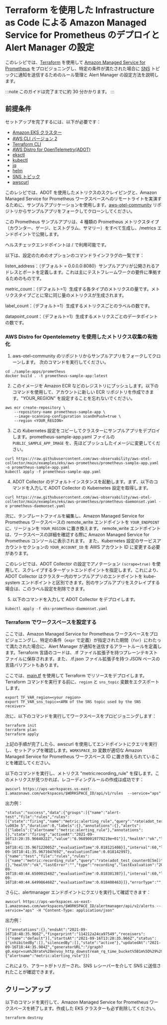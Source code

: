 # Terraform を使用した Infrastructure as Code による Amazon Managed Service for Prometheus のデプロイと Alert Manager の設定

このレシピでは、[Terraform](https://www.terraform.io/) を使用して [Amazon Managed Service for Prometheus](https://aws.amazon.com/jp/prometheus/) をプロビジョニングし、特定の条件が満たされた場合に [SNS](https://docs.aws.amazon.com/ja_jp/sns/) トピックに通知を送信するためのルール管理と Alert Manager の設定方法を説明します。

:::note
    このガイドは完了までに約 30 分かかります。
:::



## 前提条件

セットアップを完了するには、以下が必要です：

* [Amazon EKS クラスター](https://docs.aws.amazon.com/ja_jp/eks/latest/userguide/create-cluster.html)
* [AWS CLI バージョン 2](https://docs.aws.amazon.com/ja_jp/cli/latest/userguide/install-cliv2.html)
* [Terraform CLI](https://www.terraform.io/downloads)
* [AWS Distro for OpenTelemetry(ADOT)](https://aws-otel.github.io/)
* [eksctl](https://eksctl.io/)
* [kubectl](https://docs.aws.amazon.com/ja_jp/eks/latest/userguide/install-kubectl.html)
* [jq](https://stedolan.github.io/jq/download/)
* [helm](https://helm.sh/)
* [SNS トピック](https://docs.aws.amazon.com/ja_jp/sns/latest/dg/sns-create-topic.html)
* [awscurl](https://github.com/okigan/awscurl)

このレシピでは、ADOT を使用したメトリクスのスクレイピングと、Amazon Managed Service for Prometheus ワークスペースへのリモートライトを実演するために、サンプルアプリケーションを使用します。[aws-otel-community](https://github.com/aws-observability/aws-otel-community) リポジトリからサンプルアプリをフォークしてクローンしてください。

この Prometheus サンプルアプリは、4 種類の Prometheus メトリクスタイプ（カウンター、ゲージ、ヒストグラム、サマリー）をすべて生成し、/metrics エンドポイントで公開します。

ヘルスチェックエンドポイントは / で利用可能です。

以下は、設定のためのオプションのコマンドラインフラグの一覧です：

listen_address：（デフォルト = 0.0.0.0:8080）サンプルアプリが公開されるアドレスとポートを定義します。これは主にテストフレームワークの要件に準拠するためのものです。

metric_count：（デフォルト=1）生成する各タイプのメトリクスの量です。メトリクスタイプごとに常に同じ量のメトリクスが生成されます。

label_count：（デフォルト=1）生成するメトリクスごとのラベルの数です。

datapoint_count：（デフォルト=1）生成するメトリクスごとのデータポイントの数です。



### AWS Distro for Opentelemetry を使用したメトリクス収集の有効化
1. aws-otel-community のリポジトリからサンプルアプリをフォークしてクローンします。
次のコマンドを実行してください。

```
cd ./sample-apps/prometheus
docker build . -t prometheus-sample-app:latest
```
2. このイメージを Amazon ECR などのレジストリにプッシュします。以下のコマンドを使用して、アカウントに新しい ECR リポジトリを作成できます。"YOUR_REGION" を設定することを忘れないでください。

```
aws ecr create-repository \
    --repository-name prometheus-sample-app \
    --image-scanning-configuration scanOnPush=true \
    --region <YOUR_REGION>
```
3. この Kubernetes 設定をコピーしてクラスターにサンプルアプリをデプロイします。prometheus-sample-app.yaml ファイルの `PUBLIC_SAMPLE_APP_IMAGE` を、先ほどプッシュしたイメージに変更してください。

```
curl https://raw.githubusercontent.com/aws-observability/aws-otel-collector/main/examples/eks/aws-prometheus/prometheus-sample-app.yaml -o prometheus-sample-app.yaml
kubectl apply -f prometheus-sample-app.yaml
```
4. ADOT Collector のデフォルトインスタンスを起動します。まず、以下のコマンドを入力して ADOT Collector の Kubernetes 設定を取得します。

```
curl https://raw.githubusercontent.com/aws-observability/aws-otel-collector/main/examples/eks/aws-prometheus/prometheus-daemonset.yaml -o prometheus-daemonset.yaml
```
次に、テンプレートファイルを編集し、Amazon Managed Service for Prometheus ワークスペースの remote_write エンドポイントを `YOUR_ENDPOINT` に、リージョンを `YOUR_REGION` に置き換えます。
remote_write エンドポイントは、ワークスペースの詳細を確認する際に Amazon Managed Service for Prometheus コンソールに表示されます。
また、Kubernetes 設定のサービスアカウントセクションの `YOUR_ACCOUNT_ID` を AWS アカウント ID に変更する必要があります。

このレシピでは、ADOT Collector の設定でアノテーション `(scrape=true)` を使用して、スクレイプするターゲットエンドポイントを指定します。これにより、ADOT Collector はクラスター内のサンプルアプリのエンドポイントを kube-system エンドポイントと区別できます。別のサンプルアプリをスクレイプする場合は、このラベル設定を削除できます。

5. 以下のコマンドを入力して ADOT Collector をデプロイします。
```
kubectl apply -f eks-prometheus-daemonset.yaml
```



### Terraform でワークスペースを設定する

ここでは、Amazon Managed Service for Prometheus ワークスペースをプロビジョニングし、特定の条件（`expr` で定義）が指定された期間（`for`）にわたって満たされた場合に、Alert Manager が通知を送信するアラートルールを定義します。Terraform 言語のコードは、.tf ファイル拡張子を持つプレーンテキストファイルに保存されます。また、.tf.json ファイル拡張子を持つ JSON ベースの言語バリアントもあります。

ここでは、[main.tf](./amp-alertmanager-terraform/main.tf) を使用して Terraform でリソースをデプロイします。Terraform コマンドを実行する前に、`region` と `sns_topic` 変数をエクスポートします。

```
export TF_VAR_region=<your region>
export TF_VAR_sns_topic=<ARN of the SNS topic used by the SNS receiver>
```

次に、以下のコマンドを実行してワークスペースをプロビジョニングします：

```
terraform init
terraform plan
terraform apply
```

上記の手順が完了したら、awscurl を使用してエンドポイントにクエリを実行し、セットアップを確認します。`WORKSPACE_ID` 変数が適切な Amazon Managed Service for Prometheus ワークスペース ID に置き換えられていることを確認してください。

以下のコマンドを実行し、メトリクス "metric:recording_rule" を探します。このメトリクスが見つかれば、レコーディングルールの作成は成功です：

```
awscurl https://aps-workspaces.us-east-1.amazonaws.com/workspaces/$WORKSPACE_ID/api/v1/rules  --service="aps"
```
出力例：
```
"status":"success","data":{"groups":[{"name":"alert-test","file":"rules","rules":[{"state":"firing","name":"metric:alerting_rule","query":"rate(adot_test_counter0[5m]) \u003e 5","duration":0,"labels":{},"annotations":{},"alerts":[{"labels":{"alertname":"metric:alerting_rule"},"annotations":{},"state":"firing","activeAt":"2021-09-16T13:20:35.9664022Z","value":"6.96890019778219e+01"}],"health":"ok","lastError":"","type":"alerting","lastEvaluation":"2021-09-16T18:41:35.967122005Z","evaluationTime":0.018121408}],"interval":60,"lastEvaluation":"2021-09-16T18:41:35.967104769Z","evaluationTime":0.018142997},{"name":"test","file":"rules","rules":[{"name":"metric:recording_rule","query":"rate(adot_test_counter0[5m])","labels":{},"health":"ok","lastError":"","type":"recording","lastEvaluation":"2021-09-16T18:40:44.650001548Z","evaluationTime":0.018381387}],"interval":60,"lastEvaluation":"2021-09-16T18:40:44.649986468Z","evaluationTime":0.018400463}]},"errorType":"","error":""}
```

さらに、alertmanager エンドポイントにクエリを実行して確認できます：
```
awscurl https://aps-workspaces.us-east-1.amazonaws.com/workspaces/$WORKSPACE_ID/alertmanager/api/v2/alerts --service="aps" -H "Content-Type: application/json"
```
出力例：
```
[{"annotations":{},"endsAt":"2021-09-16T18:48:35.966Z","fingerprint":"114212a24ca97549","receivers":[{"name":"default"}],"startsAt":"2021-09-16T13:20:35.966Z","status":{"inhibitedBy":[],"silencedBy":[],"state":"active"},"updatedAt":"2021-09-16T18:44:35.984Z","generatorURL":"/graph?g0.expr=sum%28rate%28envoy_http_downstream_rq_time_bucket%5B1m%5D%29%29+%3E+5\u0026g0.tab=1","labels":{"alertname":"metric:alerting_rule"}}]
```
これにより、アラートがトリガーされ、SNS レシーバーを介して SNS に送信されたことが確認できます。



## クリーンアップ

以下のコマンドを実行して、Amazon Managed Service for Prometheus ワークスペースを終了します。作成した EKS クラスターも必ず削除してください。

```
terraform destroy
```
